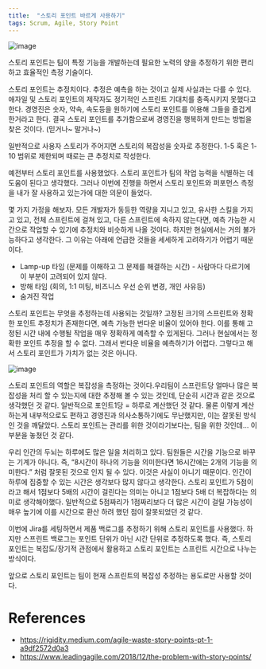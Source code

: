 ```yaml
---
title:  "스토리 포인트 바르게 사용하기"
tags: Scrum, Agile, Story Point
---
```

![image](https://user-images.githubusercontent.com/111643/145150111-a468ba8d-f9af-40f7-8fad-b60e3eba5430.png)

스토리 포인트는 팀이 특정 기능을 개발하는데 필요한 노력의 양을 추정하기 위한 편리하고 효율적인 측정 기술이다.

스토리 포인트는 추정치이다. 추정은 예측을 하는 것이고 실제 사실과는 다를 수 있다. 애자일 및 스토리 포인트의 제작자도 정기적인 스프린트 기대치를 충족시키지 못했다고 한다. 경영진은 숫자, 약속, 속도등을 원하기에 스토리 포인트를 이용해 그들을 즐겁게 한거라고 한다. 결국 스토리 포인트를 추가함으로써 경영진을 행복하게 만드는 방법을 찾은 것이다. (믿거나~ 말거나~)

일반적으로 사용자 스토리가 주어지면 스토리의 복잡성을 숫자로 추정한다. 1-5 혹은 1-10 범위로 제한되며 때로는 큰 추정치로 작성한다.

예전부터 스토리 포인트를 사용했었다. 스토리 포인트가 팀의 작업 능력을 식별하는 데 도움이 된다고 생각했다. 그러나 이번에 진행을 하면서 스토리 포인트와 퍼포먼스 측정을 내가 잘 사용하고 있는가에 대한 의문이 들었다.

몇 가지 가정을 해보자. 모든 개발자가 동등한 역량을 지니고 있고, 유사한 스킬을 가지고 있고, 전체 스프린트에 걸쳐 있고, 다른 스프린트에 속하지 않는다면, 예측 가능한 시간으로 작업할 수 있기에 추정치와 비슷하게 나올 것이다. 하지만 현실에서는 거의 불가능하다고 생각한다. 그 이유는 아래에 언급한 것들을 세세하게 고려하기가 어렵기 때문이다.
* Lamp-up 타임 (문제를 이해하고 그 문제를 해결하는 시간) - 사람마다 다르기에 이 부분이 고려되어 있지 않다.
* 방해 타임 (회의, 1:1 미팅, 비즈니스 우선 순위 변경, 개인 사유등)
* 숨겨진 작업

스토리 포인트는 무엇을 추정하는데 사용되는 것일까? 
고정된 크기의 스프린트와 정확한 포인트 추정치가 존재한다면, 예측 가능한 번다운 비율이 있어야 한다. 이를 통해 고정된 시간 내에 수행될 작업을 매우 정확하게 예측할 수 있게된다.
그러나 현실에서는 정확한 포인트 추정을 할 수 없다. 그래서 번다운 비율을 예측하기가 어렵다.
그렇다고 해서 스토리 포인트가  가치가 없는 것은 아니다.

![image](https://user-images.githubusercontent.com/111643/145150168-6bda8dcd-7f1f-419b-bbe5-f960b1b1ffc9.png)

스토리 포인트의 역할은 복잡성을 측정하는 것이다.우리팀이 스프린트당 얼마나 많은 복잡성을 처리 할 수 있는지에 대한 추정해 볼 수 있는 것인데, 단순히 시간과 같은 것으로 생각했던 것 같다. 일반적으로 포인트1당 = 하루로 계산했던 것 같다. 물론 이렇게 계산하는게 내부적으로도 편하고 경영진과 의사소통하기에도 무난했지만, 이는 잘못된 방식인 것을 깨달았다.
스토리 포인트는 관리를 위한 것이라기보다는, 팀을 위한 것인데... 이 부분을 놓쳤던 것 같다.

우리 인간의 두뇌는 하루에도 많은 일을 처리하고 있다. 팀원들은 시간을 기능으로 바꾸는 기계가 아니다. 즉, “8시간이 하나의 기능을 의미한다면 16시간에는 2개의 기능을 의미한다.” 처럼 잘못된 것으로 인지 될 수 있다. 이것은 사실이 아니기 때문이다. 인간이 하루에 집중할 수 있는 시간은 생각보다 많지 않다고 생각한다.
스토리 포인트가 5점이라고 해서 1점보다 5배의 시간이 걸린다는 의미는 아니고 1점보다 5배 더 복잡하다는 의미로 생각해야했다. 일반적으로 5점짜리가 1점짜리보다 더 많은 시간이 걸릴 가능성이 매우 높기에 이를 시간으로 환산 하려 했던 점이 잘못되었던 것 같다.

이번에 Jira를 세팅하면서 제품 백로그를 추정하기 위해 스토리 포인트를 사용했다. 하지만 스프린트 백로그는 포인트 단위가 아닌 시간 단위로 추정하도록 했다. 즉, 스토리 포인트는 복잡도/장기적 관점에서 활용하고 스토리 포인트는 스프린트 시간으로 나누는 방식이다.

앞으로 스토리 포인트는 팀이 현재 스프린트의 복잡성 추정하는 용도로만 사용할 것이다.

# References
* https://rigidity.medium.com/agile-waste-story-points-pt-1-a9df2572d0a3
* https://www.leadingagile.com/2018/12/the-problem-with-story-points/
